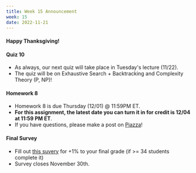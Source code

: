 ```yaml
---
title: Week 15 Announcement
week: 15
date: 2022-11-21
---
```


#### Happy Thanksgiving!

#### Quiz 10
- As always, our next quiz will take place in Tuesday's lecture (11/22).
- The quiz will be on Exhaustive Search + Backtracking and Complexity Theory (P, NP)!

#### Homework 8

- Homework 8 is due Thursday (12/01) @ 11:59PM ET.
- **For this assignment, the latest date you can turn it in for credit is 12/04 at 11:59 PM ET**.
- If you have questions, please make a post on [Piazza](https://piazza.com/class/l6fee1cmjpp5az)!

#### Final Survey
- Fill out [this suvery](https://docs.google.com/forms/d/e/1FAIpQLSe_8x9x7eF98dCcUpmKg26Tvv9y02jNyTvx5v-ZEnRysSeWkA/viewform) for +1% to your final grade (if >= 34 students complete it)
- Survey closes November 30th.




